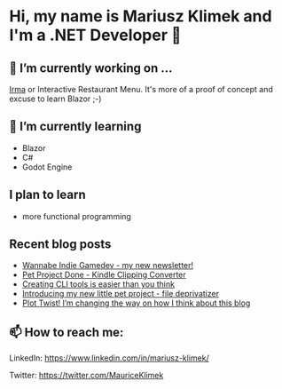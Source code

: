 # Hi, my name is Mariusz Klimek and I'm a .NET Developer 👋

<!--
**klimcio/klimcio** is a ✨ _special_ ✨ repository because its `README.md` (this file) appears on your GitHub profile.

Here are some ideas to get you started:

- 👯 I’m looking to collaborate on ...
- 🤔 I’m looking for help with ...
- 💬 Ask me about ...
- 📫 How to reach me: ...
- 😄 Pronouns: ...
- ⚡ Fun fact: ...
-->

## 🔭 I’m currently working on ...

[Irma](https://github.com/klimcio/Irma) or Interactive Restaurant Menu. It's more of a proof of concept and excuse to learn Blazor ;-)

## 🌱 I’m currently learning

- Blazor
- C#
- Godot Engine

## I plan to learn 

- more functional programming

## Recent blog posts
<!-- BLOG-POST-LIST:START -->
- [Wannabe Indie Gamedev - my new newsletter!](https://mariuszklimek.github.io/devblog//devblog/pet-project/wig-newsletter)
- [Pet Project Done - Kindle Clipping Converter](https://mariuszklimek.github.io/devblog//devblog/pet-project/converting-kindle-clippings)
- [Creating CLI tools is easier than you think](https://mariuszklimek.github.io/devblog//devblog/cli/getting-started-params)
- [Introducing my new little pet project - file deprivatizer](https://mariuszklimek.github.io/devblog//devblog/pet-projects/deprivatizer)
- [Plot Twist! I’m changing the way on how I think about this blog](https://mariuszklimek.github.io/devblog//devblog/blog/plot-twist)
<!-- BLOG-POST-LIST:END -->

## 📫 How to reach me:

LinkedIn: https://www.linkedin.com/in/mariusz-klimek/

Twitter: https://twitter.com/MauriceKlimek
